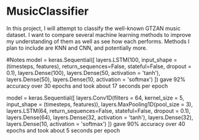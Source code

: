 # MusicClassifier
In this project, I will attempt to classify the well-known GTZAN music dataset. I want to compare several machine learning methods to improve my understanding of them as well as see how each performs. Methods I plan to include are KNN and CNN, and potentially more.

#Notes
model = keras.Sequential([
    layers.LSTM(100, input_shape = (timesteps, features), return_sequences=False, stateful=False, dropout = 0.1),
    layers.Dense(100),
    layers.Dense(50, activation = 'tanh'),
    layers.Dense(50),
    layers.Dense(10, activation = 'softmax')
])
gave 92% accuracy over 30 epochs and took about 17 seconds per epoch

model = keras.Sequential([
    layers.Conv1D(filters = 64, kernel_size = 5, input_shape = (timesteps, features)),
    layers.MaxPooling1D(pool_size = 3),
    layers.LSTM(64, return_sequences=False, stateful=False, dropout = 0.1),
    layers.Dense(64),
    layers.Dense(32, activation = 'tanh'),
    layers.Dense(32),
    layers.Dense(10, activation = 'softmax')
])
gave 90% accuracy over 40 epochs and took about 5 seconds per epoch
